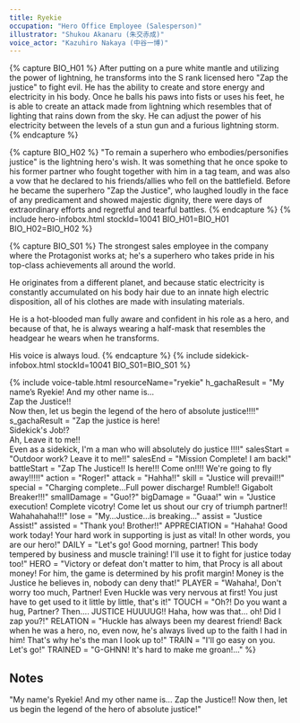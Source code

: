 ```yaml
---
title: Ryekie
occupation: "Hero Office Employee (Salesperson)"
illustrator: "Shukou Akanaru (朱交赤成)"
voice_actor: "Kazuhiro Nakaya (中谷一博)"
---
```

{% capture BIO_H01 %}
After putting on a pure white mantle and utilizing the power of lightning, he transforms into the S rank licensed hero "Zap the justice" to fight evil. He has the ability to create and store energy and electricity in his body. Once he balls his paws into fists or uses his feet, he is able to create an attack made from lightning which resembles that of lighting that rains down from the sky. He can adjust the power of his electricity between the levels of a stun gun and a furious lightning storm.
{% endcapture %}

{% capture BIO_H02 %}
"To remain a superhero who embodies/personifies justice" is the lightning hero's wish.  It was something that he once spoke to his former partner who fought together with him in a tag team, and was also a vow that he declared to his friends/allies who fell on the battlefield.  Before he became the superhero "Zap the Justice", who laughed loudly in the face of any predicament and showed majestic dignity, there were days of extraordinary efforts and regretful and tearful battles.
{% endcapture %}
{% include hero-infobox.html stockId=10041 BIO_H01=BIO_H01 BIO_H02=BIO_H02 %}

{% capture BIO_S01 %}
The strongest sales employee in the company where the Protagonist works at; he's a superhero who takes pride in his top-class achievements all around the world.

He originates from a different planet, and because static electricity is constantly accumulated on his body hair due to an innate high electric disposition, all of his clothes are made with insulating materials.

He is a hot-blooded man fully aware and confident in his role as a hero, and because of that, he is always wearing a half-mask that resembles the headgear he wears when he transforms.

His voice is always loud.
{% endcapture %}
{% include sidekick-infobox.html stockId=10041 BIO_S01=BIO_S01 %}

{% include voice-table.html resourceName="ryekie"
h_gachaResult = "My name’s Ryekie! And my other name is…<br>Zap the Justice!!<br>Now then, let us begin the legend of the hero of absolute justice!!!!"
s_gachaResult = "Zap the justice is here!<br>Sidekick's Job!?<br>Ah, Leave it to me!!<br>Even as a sidekick, I'm a man who will absolutely do justice !!!!"
salesStart = "Outdoor work? Leave it to me!!"
salesEnd = "Mission Complete! I am back!"
battleStart = "Zap The Justice!! Is here!!! Come on!!!! We're going to fly away!!!!!"
action = "Roger!"
attack = "Hahha!!"
skill = "Justice will prevail!!"
special = "Charging complete…Full power discharge! Rumble!! Gigabolt Breaker!!!"
smallDamage = "Guo!?"
bigDamage = "Guaa!"
win = "Justice execution! Complete vicotry! Come let us shout our cry of triumph partner!! Wahahahaha!!!"
lose = "My…Justice…is breaking…"
assist = "Justice Assist!"
assisted = "Thank you! Brother!!"
APPRECIATION = "Hahaha! Good work today! Your hard work in supporting is just as vital!  In other words, you are our hero!"
DAILY = "Let's go!  Good morning, partner!  This body tempered by business and muscle training!  I'll use it to fight for justice today too!"
HERO = "Victory or defeat don't matter to him, that Procy is all about money! For him, the game is determined by his profit margin! Money is the Justice he believes in, nobody can deny that!"
PLAYER = "Wahaha!, Don't worry too much, Partner!  Even Huckle was very nervous at first!  You just have to get used to it little by little, that's it!"
TOUCH = "Oh?! Do you want a hug, Partner? Then.... JUSTICE HUUUUG!! Haha, how was that... oh! Did I zap you?!"
RELATION = "Huckle has always been my dearest friend! Back when he was a hero, no, even now, he's always lived up to the faith I had in him! That's why he's the man I look up to!"
TRAIN = "I'll go easy on you. Let's go!"
TRAINED = "G-GHNN! It's hard to make me groan!..."
%}

## Notes

"My name's Ryekie! And my other name is... Zap the Justice!! Now then, let us begin the legend of the hero of absolute justice!"
